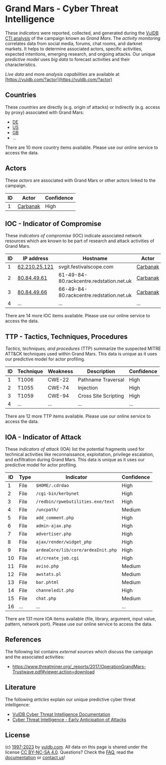 # Grand Mars - Cyber Threat Intelligence

These _indicators_ were reported, collected, and generated during the [VulDB CTI analysis](https://vuldb.com/?kb.cti) of the campaign known as _Grand Mars_. The _activity monitoring_ correlates data from social media, forums, chat rooms, and darknet markets. It helps to determine associated actors, specific activities, expected intentions, emerging research, and ongoing attacks. Our unique _predictive model_ uses _big data_ to forecast activities and their characteristics.

_Live data_ and more _analysis capabilities_ are available at [https://vuldb.com/?actor](https://vuldb.com/?actor)

## Countries

These _countries_ are directly (e.g. origin of attacks) or indirectly (e.g. access by proxy) associated with Grand Mars:

* [DE](https://vuldb.com/?country.de)
* [US](https://vuldb.com/?country.us)
* [GB](https://vuldb.com/?country.gb)
* ...

There are 10 more country items available. Please use our online service to access the data.

## Actors

These _actors_ are associated with Grand Mars or other actors linked to the campaign.

ID | Actor | Confidence
-- | ----- | ----------
1 | [Carbanak](https://vuldb.com/?actor.carbanak) | High

## IOC - Indicator of Compromise

These _indicators of compromise_ (IOC) indicate associated network resources which are known to be part of research and attack activities of Grand Mars.

ID | IP address | Hostname | Actor | Confidence
-- | ---------- | -------- | ----- | ----------
1 | [62.210.25.121](https://vuldb.com/?ip.62.210.25.121) | svgit.festivalscope.com | [Carbanak](https://vuldb.com/?actor.carbanak) | High
2 | [80.84.49.61](https://vuldb.com/?ip.80.84.49.61) | 61-49-84-80.rackcentre.redstation.net.uk | [Carbanak](https://vuldb.com/?actor.carbanak) | High
3 | [80.84.49.66](https://vuldb.com/?ip.80.84.49.66) | 66-49-84-80.rackcentre.redstation.net.uk | [Carbanak](https://vuldb.com/?actor.carbanak) | High
4 | ... | ... | ... | ...

There are 14 more IOC items available. Please use our online service to access the data.

## TTP - Tactics, Techniques, Procedures

_Tactics, techniques, and procedures_ (TTP) summarize the suspected MITRE ATT&CK techniques used within Grand Mars. This data is unique as it uses our predictive model for actor profiling.

ID | Technique | Weakness | Description | Confidence
-- | --------- | -------- | ----------- | ----------
1 | T1006 | CWE-22 | Pathname Traversal | High
2 | T1055 | CWE-74 | Injection | High
3 | T1059 | CWE-94 | Cross Site Scripting | High
4 | ... | ... | ... | ...

There are 12 more TTP items available. Please use our online service to access the data.

## IOA - Indicator of Attack

These _indicators of attack_ (IOA) list the potential fragments used for technical activities like reconnaissance, exploitation, privilege escalation, and exfiltration during Grand Mars. This data is unique as it uses our predictive model for actor profiling.

ID | Type | Indicator | Confidence
-- | ---- | --------- | ----------
1 | File | `$HOME/.cdrdao` | High
2 | File | `/cgi-bin/kerbynet` | High
3 | File | `/redbin/rpwebutilities.exe/text` | High
4 | File | `/uncpath/` | Medium
5 | File | `add_comment.php` | High
6 | File | `admin-ajax.php` | High
7 | File | `advertiser.php` | High
8 | File | `ajax/render/widget_php` | High
9 | File | `ardeaCore/lib/core/ardeaInit.php` | High
10 | File | `at/create_job.cgi` | High
11 | File | `aviso.php` | Medium
12 | File | `awstats.pl` | Medium
13 | File | `bar.phtml` | Medium
14 | File | `channeledit.php` | High
15 | File | `chat.php` | Medium
16 | ... | ... | ...

There are 131 more IOA items available (file, library, argument, input value, pattern, network port). Please use our online service to access the data.

## References

The following list contains _external sources_ which discuss the campaign and the associated activities:

* https://www.threatminer.org/_reports/2017/OperationGrandMars-Trustwave.pdf#viewer.action=download

## Literature

The following _articles_ explain our unique predictive cyber threat intelligence:

* [VulDB Cyber Threat Intelligence Documentation](https://vuldb.com/?kb.cti)
* [Cyber Threat Intelligence - Early Anticipation of Attacks](https://www.scip.ch/en/?labs.20201022)

## License

(c) [1997-2023](https://vuldb.com/?kb.changelog) by [vuldb.com](https://vuldb.com/?kb.about). All data on this page is shared under the license [CC BY-NC-SA 4.0](https://creativecommons.org/licenses/by-nc-sa/4.0/). Questions? Check the [FAQ](https://vuldb.com/?kb.faq), read the [documentation](https://vuldb.com/?kb) or [contact us](https://vuldb.com/?contact)!
